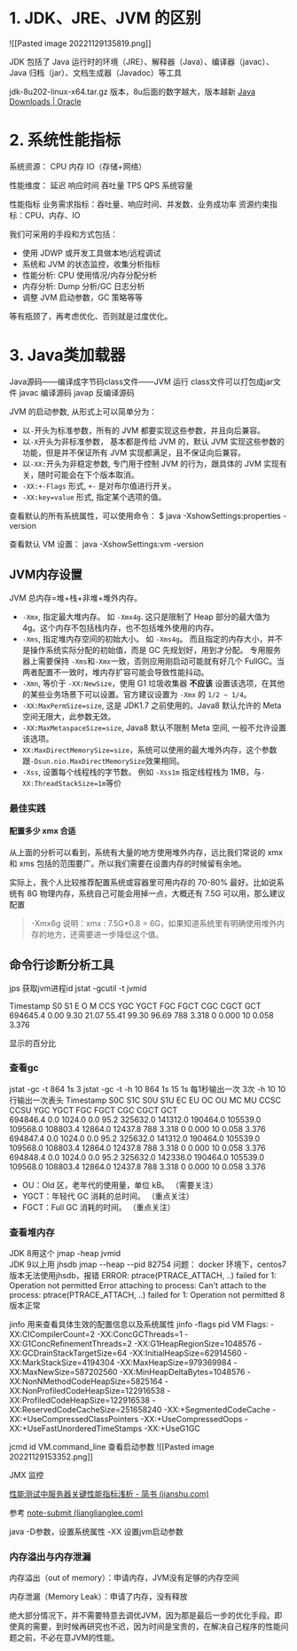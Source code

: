 # 1. JDK、JRE、JVM 的区别
![[Pasted image 20221129135819.png]]

JDK 包括了 Java 运行时的环境（JRE）、解释器（Java）、编译器（javac）、Java 归档（jar）、文档生成器（Javadoc）等工具

jdk-8u202-linux-x64.tar.gz
版本，8u后面的数字越大，版本越新
[Java Downloads | Oracle](https://www.oracle.com/java/technologies/downloads/#java17)

# 2. 系统性能指标

系统资源：
CPU  内存   IO（存储+网络）

性能维度：
延迟     响应时间
吞吐量     TPS  QPS
系统容量


性能指标
	业务需求指标：吞吐量、响应时间、并发数、业务成功率
	资源约束指标：CPU、内存、IO

我们可采用的手段和方式包括：

-   使用 JDWP 或开发工具做本地/远程调试
-   系统和 JVM 的状态监控，收集分析指标
-   性能分析: CPU 使用情况/内存分配分析
-   内存分析: Dump 分析/GC 日志分析
-   调整 JVM 启动参数，GC 策略等等

等有瓶颈了，再考虑优化、否则就是过度优化。


# 3. Java类加载器

Java源码——编译成字节码class文件——JVM 运行
class文件可以打包成jar文件
javac 编译源码
javap 反编译源码


JVM 的启动参数, 从形式上可以简单分为：

-   以`-`开头为标准参数，所有的 JVM 都要实现这些参数，并且向后兼容。
-   以`-X`开头为非标准参数， 基本都是传给 JVM 的，默认 JVM 实现这些参数的功能，但是并不保证所有 JVM 实现都满足，且不保证向后兼容。
-   以`-XX:`开头为非稳定参数, 专门用于控制 JVM 的行为，跟具体的 JVM 实现有关，随时可能会在下个版本取消。
-   `-XX:+-Flags` 形式, `+-` 是对布尔值进行开关。
-   `-XX:key=value` 形式, 指定某个选项的值。

查看默认的所有系统属性，可以使用命令：
$ java -XshowSettings:properties -version

查看默认 VM 设置：
java -XshowSettings:vm -version


## JVM内存设置
JVM 总内存=堆+栈+非堆+堆外内存。
-   `-Xmx`, 指定最大堆内存。 如 `-Xmx4g`. 这只是限制了 Heap 部分的最大值为 4g。这个内存不包括栈内存，也不包括堆外使用的内存。
-   `-Xms`, 指定堆内存空间的初始大小。 如 `-Xms4g`。 而且指定的内存大小，并不是操作系统实际分配的初始值，而是 GC 先规划好，用到才分配。 专用服务器上需要保持 `-Xms`和`-Xmx`一致，否则应用刚启动可能就有好几个 FullGC。当两者配置不一致时，堆内存扩容可能会导致性能抖动。
-   `-Xmn`, 等价于 `-XX:NewSize`，使用 G1 垃圾收集器 **不应该** 设置该选项，在其他的某些业务场景下可以设置。官方建议设置为 `-Xmx` 的 `1/2 ~ 1/4`。
-   `-XX:MaxPermSize=size`, 这是 JDK1.7 之前使用的。Java8 默认允许的 Meta 空间无限大，此参数无效。
-   `-XX:MaxMetaspaceSize=size`, Java8 默认不限制 Meta 空间, 一般不允许设置该选项。
-   `XX:MaxDirectMemorySize=size`，系统可以使用的最大堆外内存，这个参数跟`-Dsun.nio.MaxDirectMemorySize`效果相同。
-   `-Xss`, 设置每个线程栈的字节数。 例如 `-Xss1m` 指定线程栈为 1MB，与`-XX:ThreadStackSize=1m`等价


### 最佳实践

#### 配置多少 xmx 合适

从上面的分析可以看到，系统有大量的地方使用堆外内存，远比我们常说的 xmx 和 xms 包括的范围要广。所以我们需要在设置内存的时候留有余地。

实际上，我个人比较推荐配置系统或容器里可用内存的 70-80% 最好。比如说系统有 8G 物理内存，系统自己可能会用掉一点，大概还有 7.5G 可以用，那么建议配置

> -Xmx6g 说明：xmx : 7.5G*0.8 = 6G，如果知道系统里有明确使用堆外内存的地方，还需要进一步降低这个值。



## 命令行诊断分析工具

jps 获取jvm进程id
jstat -gcutil -t  jvmid

Timestamp         S0     S1     E      O      M     CCS    YGC     YGCT     FGC    FGCT     CGC    CGCT       GCT   
       694645.4   0.00   9.30  21.07  55.41  99.30  96.69    788     3.318     0     0.000    10     0.058     3.376

显示的百分比

### 查看gc
jstat -gc -t 864 1s 3 
jstat -gc -t -h 10 864 1s 15
1s 每1秒输出一次 3次
-h 10 10行输出一次表头
Timestamp           S0C         S1C         S0U         S1U          EC           EU           OC           OU          MC         MU       CCSC      CCSU     YGC     YGCT     FGC    FGCT     CGC    CGCT       GCT   
       694846.4         0.0      1024.0         0.0        95.2     325632.0     141312.0     190464.0     105539.0   109568.0   108803.4   12864.0   12437.8    788     3.318     0     0.000    10     0.058     3.376
       694847.4         0.0      1024.0         0.0        95.2     325632.0     141312.0     190464.0     105539.0   109568.0   108803.4   12864.0   12437.8    788     3.318     0     0.000    10     0.058     3.376
       694848.4         0.0      1024.0         0.0        95.2     325632.0     142336.0     190464.0     105539.0   109568.0   108803.4   12864.0   12437.8    788     3.318     0     0.000    10     0.058     3.376
-   OU：Old 区，老年代的使用量，单位 kB。 （需要关注）
-   YGCT：年轻代 GC 消耗的总时间。 （重点关注）
-   FGCT：Full GC 消耗的时间。 （重点关注）

### 查看堆内存
JDK 8用这个
jmap -heap jvmid  
JDK 9以上用
jhsdb jmap --heap --pid 82754
问题：
	docker 环境下，centos7版本无法使用jhsdb，报错
	ERROR: ptrace(PTRACE_ATTACH, ..) failed for 1: Operation not permitted
	Error attaching to process: Can't attach to the process: ptrace(PTRACE_ATTACH, ..) failed for 1: Operation not permitted
	8版本正常



jinfo 用来查看具体生效的配置信息以及系统属性
jinfo -flags pid
VM Flags:
-XX:CICompilerCount=2 -XX:ConcGCThreads=1 -XX:G1ConcRefinementThreads=2 -XX:G1HeapRegionSize=1048576 -XX:GCDrainStackTargetSize=64 -XX:InitialHeapSize=62914560 -XX:MarkStackSize=4194304 -XX:MaxHeapSize=979369984 -XX:MaxNewSize=587202560 -XX:MinHeapDeltaBytes=1048576 -XX:NonNMethodCodeHeapSize=5825164 -XX:NonProfiledCodeHeapSize=122916538 -XX:ProfiledCodeHeapSize=122916538 -XX:ReservedCodeCacheSize=251658240 -XX:+SegmentedCodeCache -XX:+UseCompressedClassPointers -XX:+UseCompressedOops -XX:+UseFastUnorderedTimeStamps -XX:+UseG1GC 

jcmd id VM.command_line 查看启动参数
![[Pasted image 20221129153352.png]]

JMX 监控

[性能测试中服务器关键性能指标浅析 - 简书 (jianshu.com)](https://www.jianshu.com/p/62cf2690e6eb)

参考
[note-submit (lianglianglee.com)](https://learn.lianglianglee.com/)

java -D参数，设置系统属性
-XX 设置jvm启动参数

### 内存溢出与内存泄漏
内存溢出（out of memory）：申请内存，JVM没有足够的内存空间

内存泄漏（Memory Leak）：申请了内存，没有释放

绝大部分情况下，并不需要特意去调优JVM，因为那是最后一步的优化手段。即使真的需要，到时候再研究也不迟，因为时间是宝贵的，在解决自己程序的性能问题之前，不必在意JVM的性能。



